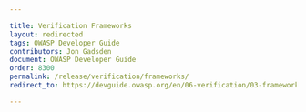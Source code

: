 ```yaml
---

title: Verification Frameworks
layout: redirected
tags: OWASP Developer Guide
contributors: Jon Gadsden
document: OWASP Developer Guide
order: 8300
permalink: /release/verification/frameworks/
redirect_to: https://devguide.owasp.org/en/06-verification/03-frameworks/

---
```

